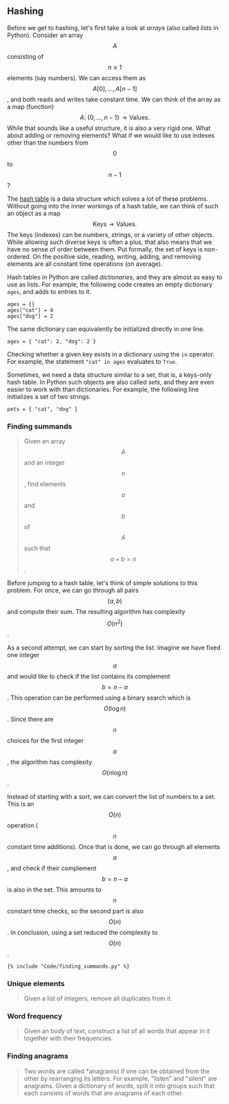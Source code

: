## Hashing

Before we get to hashing, let's first take a look at *arrays* (also called *lists* in Python). Consider an array $$A$$ consisting of $$n \geq 1$$ elements (say numbers). We can access them as $$A[0], \dots, A[n-1]$$, and both reads and writes take constant time. We can think of the array as a map (function)
$$
A \colon\; \{ 0, \dots, n-1 \} \longrightarrow \textrm{Values}.
$$
While that sounds like a useful structure, it is also a very rigid one. What about adding or removing elements? What if we would like to use indexes other than the numbers from $$0$$ to $$n-1$$?

The [hash table](http://en.wikipedia.org/wiki/Hash_table) is a data structure which solves a lot of these problems. Without going into the inner workings of a hash table, we can think of such an object as a map
$$
\textrm{Keys} \longrightarrow \textrm{Values}.
$$
The keys (indexes) can be numbers, strings, or a variety of other objects. While allowing such diverse keys is often a plus, that also means that we have no sense of order between them. Put formally, the set of keys is non-ordered. On the positive side, reading, writing, adding, and removing elements are all constant time operations (on average).

Hash tables in Python are called *dictionaries*, and they are almost as easy to use as lists. For example, the following code creates an empty dictionary ```ages```, and adds to entries to it.
```
ages = {}
ages["cat"] = 4
ages["dog"] = 2
```
The same dictionary can equivalently be initialized directly in one line.
```
ages = { "cat": 2, "dog": 2 }
```
Checking whether a given key exists in a dictionary using the ```in``` operator. For example, the statement ```"cat" in ages``` evaluates to ```True```.

Sometimes, we need a data structure similar to a set, that is, a keys-only hash table. In Python such objects are also called *sets*, and they are even easier to work with than dictionaries. For example, the following line initializes a set of two strings.
```
pets = { "cat", "dog" }
```


### Finding summands

> Given an array $$A$$ and an integer $$n$$, find elements $$a$$ and $$b$$ of $$A$$ such that $$a + b = n$$.

Before jumping to a hash table, let's think of simple solutions to this problem. For once, we can go through all pairs $$(a, b)$$ and compute their sum. The resulting algorithm has complexity $$O(n^2)$$.

As a second attempt, we can start by sorting the list. Imagine we have fixed one integer $$a$$ and would like to check if the list contains its complement $$b = n - a$$. This operation can be performed using a binary search which is $$O(\log n)$$. Since there are $$n$$ choices for the first integer $$a$$, the algorithm has complexity $$O(n \log n)$$.

Instead of starting with a sort, we can convert the list of numbers to a set. This is an $$O(n)$$ operation ($$n$$ constant time additions). Once that is done, we can go through all elements $$a$$, and check if their complement $$b = n - a$$ is also in the set. This amounts to $$n$$ constant time checks, so the second part is also $$O(n)$$. In conclusion, using a set reduced the complexity to $$O(n)$$.

```
{% include "Code/finding_summands.py" %}
```


### Unique elements

> Given a list of integers, remove all duplicates from it.


### Word frequency

> Given an body of text, construct a list of all words that appear in it together with their frequencies.


### Finding anagrams

> Two words are called *anagrams( if one can be obtained from the other by rearranging its letters. For example, "listen" and "silent" are anagrams. Given a dictionary of words, split it into groups such that each consists of words that are anagrams of each other.
